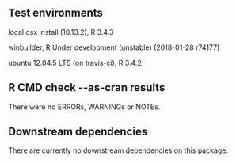 ## Test environments
local osx install (10.13.2), R 3.4.3

winbuilder, R Under development (unstable) (2018-01-28 r74177)

ubuntu 12.04.5 LTS (on travis-ci), R 3.4.2

## R CMD check --as-cran results
There were no ERRORs, WARNINGs or NOTEs.

## Downstream dependencies
There are currently no downstream dependencies on this package.
